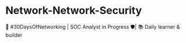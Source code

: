 # Network-Network-Security
🔐 #30DaysOfNetworking | SOC Analyst in Progress   🛡️| 📚 Daily learner &amp; builder
